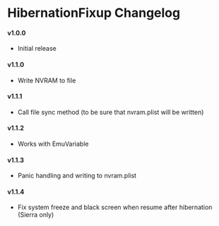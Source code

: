 HibernationFixup Changelog
============================
#### v1.0.0
- Initial release

#### v1.1.0
- Write NVRAM to file

#### v1.1.1
- Call file sync method (to be sure that nvram.plist will be written)


#### v1.1.2
- Works with EmuVariable

#### v1.1.3
- Panic handling and writing to nvram.plist

#### v1.1.4
- Fix system freeze and black screen when resume after hibernation (Sierra only)
